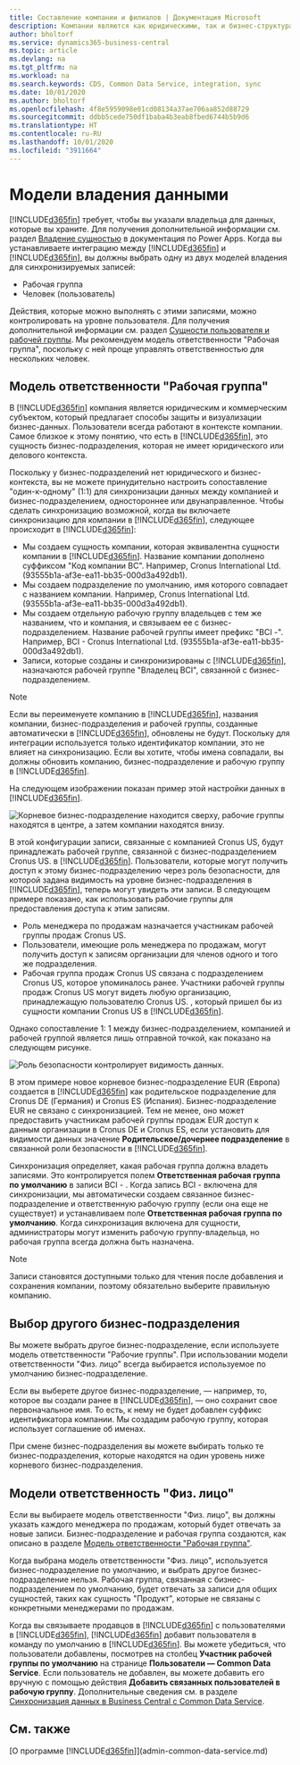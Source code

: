 ```yaml
---
title: Составление компании и филиалов | Документация Microsoft
description: Компании являются как юридическими, так и бизнес-структурами, и они используются для защиты и визуализации бизнес-данных.
author: bholtorf
ms.service: dynamics365-business-central
ms.topic: article
ms.devlang: na
ms.tgt_pltfrm: na
ms.workload: na
ms.search.keywords: CDS, Common Data Service, integration, sync
ms.date: 10/01/2020
ms.author: bholtorf
ms.openlocfilehash: 4f8e5959098e01cd08134a37ae706aa852d88729
ms.sourcegitcommit: ddbb5cede750df1baba4b3eab8fbed6744b5b9d6
ms.translationtype: HT
ms.contentlocale: ru-RU
ms.lasthandoff: 10/01/2020
ms.locfileid: "3911664"
---
```

# <a name="data-ownership-models"></a>Модели владения данными
[!INCLUDE[d365fin](includes/cds_long_md.md)] требует, чтобы вы указали владельца для данных, которые вы храните. Для получения дополнительной информации см. раздел [Владение сущностью](https://docs.microsoft.com/powerapps/maker/common-data-service/types-of-entities#entity-ownership) в документация по Power Apps. Когда вы устанавливаете интеграцию между [!INCLUDE[d365fin](includes/cds_long_md.md)] и [!INCLUDE[d365fin](includes/d365fin_md.md)], вы должны выбрать одну из двух моделей владения для синхронизируемых записей:

* Рабочая группа 
* Человек (пользователь)

Действия, которые можно выполнять с этими записями, можно контролировать на уровне пользователя. Для получения дополнительной информации см. раздел [Сущности пользователя и рабочей группы](https://docs.microsoft.com/powerapps/developer/common-data-service/user-team-entities). Мы рекомендуем модель ответственности "Рабочая группа", поскольку с ней проще управлять ответственностью для нескольких человек.

## <a name="team-ownership"></a>Модель ответственности "Рабочая группа"
В [!INCLUDE[d365fin](includes/d365fin_md.md)] компания является юридическим и коммерческим субъектом, который предлагает способы защиты и визуализации бизнес-данных. Пользователи всегда работают в контексте компании. Самое близкое к этому понятию, что есть в [!INCLUDE[d365fin](includes/cds_long_md.md)], это сущность бизнес-подразделения, которая не имеет юридического или делового контекста.

Поскольку у бизнес-подразделений нет юридического и бизнес-контекста, вы не можете принудительно настроить сопоставление "один-к-одному" (1:1) для синхронизации данных между компанией и бизнес-подразделением, одностороннее или двунаправленное. Чтобы сделать синхронизацию возможной, когда вы включаете синхронизацию для компании в [!INCLUDE[d365fin](includes/d365fin_md.md)], следующее происходит в [!INCLUDE[d365fin](includes/cds_long_md.md)]:

* Мы создаем сущность компании, которая эквивалентна сущности компании в [!INCLUDE[d365fin](includes/d365fin_md.md)]. Название компании дополнено суффиксом "Код компании BC". Например, Cronus International Ltd. (93555b1a-af3e-ea11-bb35-000d3a492db1).
* Мы создаем подразделение по умолчанию, имя которого совпадает с названием компании. Например, Cronus International Ltd. (93555b1a-af3e-ea11-bb35-000d3a492db1).
* Мы создаем отдельную рабочую группу владельцев с тем же названием, что и компания, и связываем ее с бизнес-подразделением. Название рабочей группы имеет префикс "BCI -". Например, BCI - Cronus International Ltd. (93555b1a-af3e-ea11-bb35-000d3a492db1).
* Записи, которые созданы и синхронизированы с [!INCLUDE[d365fin](includes/cds_long_md.md)], назначаются рабочей группе "Владелец BCI", связанной с бизнес-подразделением.

> [!NOTE]
> Если вы переименуете компанию в [!INCLUDE[d365fin](includes/d365fin_md.md)], названия компании, бизнес-подразделения и рабочей группы, созданные автоматически в [!INCLUDE[d365fin](includes/cds_long_md.md)], обновлены не будут. Поскольку для интеграции используется только идентификатор компании, это не влияет на синхронизацию. Если вы хотите, чтобы имена совпадали, вы должны обновить компанию, бизнес-подразделение и рабочую группу в [!INCLUDE[d365fin](includes/cds_long_md.md)].

На следующем изображении показан пример этой настройки данных в [!INCLUDE[d365fin](includes/cds_long_md.md)].

![Корневое бизнес-подразделение находится сверху, рабочие группы находятся в центре, а затем компании находятся внизу.](media/cds_bu_team_company.png)

В этой конфигурации записи, связанные с компанией Cronus US, будут принадлежать рабочей группе, связанной с бизнес-подразделением Cronus US. <ID> в [!INCLUDE[d365fin](includes/cds_long_md.md)]. Пользователи, которые могут получить доступ к этому бизнес-подразделению через роль безопасности, для которой задана видимость на уровне бизнес-подразделения в [!INCLUDE[d365fin](includes/cds_long_md.md)], теперь могут увидеть эти записи. В следующем примере показано, как использовать рабочие группы для предоставления доступа к этим записям.

* Роль менеджера по продажам назначается участникам рабочей группы продаж Cronus US.
* Пользователи, имеющие роль менеджера по продажам, могут получить доступ к записям организации для членов одного и того же подразделения.
* Рабочая группа продаж Cronus US связана с подразделением Cronus US, которое упоминалось ранее. Участники рабочей группы продаж Cronus US могут видеть любую организацию, принадлежащую пользователю Cronus US. <ID>, который пришел бы из сущности компании Cronus US в [!INCLUDE[d365fin](includes/d365fin_md.md)].

Однако сопоставление 1: 1 между бизнес-подразделением, компанией и рабочей группой является лишь отправной точкой, как показано на следующем рисунке.

![Роль безопасности контролирует видимость данных.](media/cds_bu_team_company_2.png)

В этом примере новое корневое бизнес-подразделение EUR (Европа) создается в [!INCLUDE[d365fin](includes/cds_long_md.md)] как родительское подразделение для Cronus DE (Германия) и Cronus ES (Испания). Бизнес-подразделение EUR не связано с синхронизацией. Тем не менее, оно может предоставить участникам рабочей группы продаж EUR доступ к данным организации в Cronus DE и Cronus ES, если установить для видимости данных значение **Родительское/дочернее подразделение** в связанной роли безопасности в [!INCLUDE[d365fin](includes/cds_long_md.md)].

Синхронизация определяет, какая рабочая группа должна владеть записями. Это контролируется полем **Ответственная рабочая группа по умолчанию** в записи BCI - <ID>. Когда запись BCI - <ID> включена для синхронизации, мы автоматически создаем связанное бизнес-подразделение и ответственную рабочую группу (если она еще не существует) и устанавливаем поле **Ответственная рабочая группа по умолчанию**. Когда синхронизация включена для сущности, администраторы могут изменить рабочую группу-владельца, но рабочая группа всегда должна быть назначена.

> [!NOTE]
> Записи становятся доступными только для чтения после добавления и сохранения компании, поэтому обязательно выберите правильную компанию.

## <a name="choosing-a-different-business-unit"></a>Выбор другого бизнес-подразделения
Вы можете выбрать другое бизнес-подразделение, если используете модель ответственности "Рабочие группы". При использовании модели ответственности "Физ. лицо" всегда выбирается используемое по умолчанию бизнес-подразделение. 

Если вы выберете другое бизнес-подразделение, — например, то, которое вы создали ранее в [!INCLUDE[d365fin](includes/cds_long_md.md)], — оно сохранит свое первоначальное имя. То есть, к нему не будет добавлен суффикс идентификатора компании. Мы создадим рабочую группу, которая использует соглашение об именах.

При смене бизнес-подразделения вы можете выбирать только те бизнес-подразделения, которые находятся на один уровень ниже корневого бизнес-подразделения.

## <a name="person-ownership"></a>Модели ответственность "Физ. лицо"
Если вы выбираете модель ответственности "Физ. лицо", вы должны указать каждого менеджера по продажам, который будет отвечать за новые записи. Бизнес-подразделение и рабочая группа создаются, как описано в разделе [Модель ответственности "Рабочая группа"](admin-cds-company-concept.md#team-ownership).

Когда выбрана модель ответственности "Физ. лицо", используется бизнес-подразделение по умолчанию, и выбрать другое бизнес-подразделение нельзя. Рабочая группа, связанная с бизнес-подразделением по умолчанию, будет отвечать за записи для общих сущностей, таких как сущность "Продукт", которые не связаны с конкретными менеджерами по продажам.

Когда вы связываете продавцов в [!INCLUDE[d365fin](includes/d365fin_md.md)] с пользователями в [!INCLUDE[d365fin](includes/cds_long_md.md)], [!INCLUDE[d365fin](includes/d365fin_md.md)] добавит пользователя в команду по умолчанию в [!INCLUDE[d365fin](includes/cds_long_md.md)]. Вы можете убедиться, что пользователи добавлены, посмотрев на столбец **Участник рабочей группы по умолчанию** на странице **Пользователи — Common Data Service**. Если пользователь не добавлен, вы можете добавить его вручную с помощью действия **Добавить связанных пользователей в рабочую группу**. Дополнительные сведения см. в разделе [Синхронизация данных в Business Central с Common Data Service](admin-synchronizing-business-central-and-sales.md).

## <a name="see-also"></a>См. также
[О программе [!INCLUDE[d365fin](includes/cds_long_md.md)]](admin-common-data-service.md)